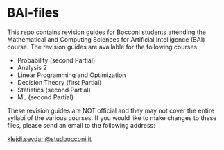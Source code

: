 # BAI-files
This repo contains revision guides for Bocconi students attending the Mathematical and Computing Sciences for Artificial Intelligence (BAI) course. The revision guides are available for the following courses:
<ul>
  <li>Probability (second Partial)</li>
  <li>Analysis 2</li>
  <li>Linear Programming and Optimization</li>
  <li>Decision Theory (first Partial)</li>
  <li>Statistics (second Partial)</li>
  <li>ML (second Partial)</li>
</ul>

These revision guides are NOT official and they may not cover the entire syllabi of the various courses. If you would like to make changes to these files, please send an email to the following address:

klejdi.sevdari@studbocconi.it

